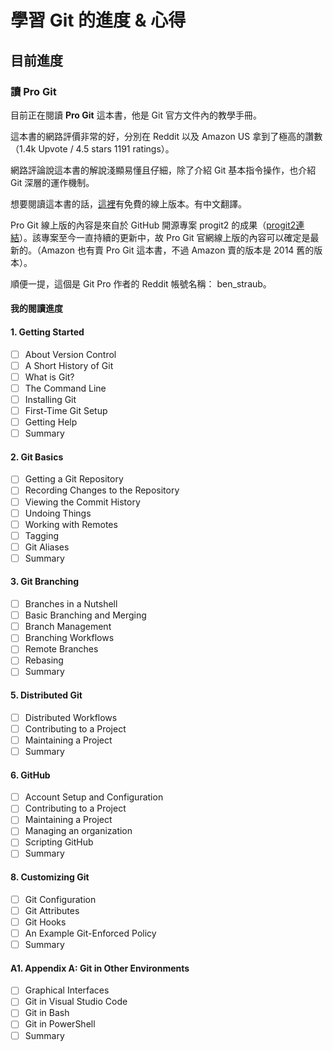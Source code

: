 # 學習 Git 的進度 & 心得

## 目前進度

### 讀 Pro Git

目前正在閱讀 **Pro Git** 這本書，他是 Git 官方文件內的教學手冊。

這本書的網路評價非常的好，分別在 Reddit 以及 Amazon US 拿到了極高的讚數（1.4k Upvote / 4.5 stars 1191 ratings）。

網路評論說這本書的解說淺顯易懂且仔細，除了介紹 Git 基本指令操作，也介紹 Git 深層的運作機制。

想要閱讀這本書的話，[這裡](https://git-scm.com/book/en/v2)有免費的線上版本。有中文翻譯。

Pro Git 線上版的內容是來自於 GitHub 開源專案 progit2 的成果（[progit2連結](https://github.com/progit/progit2
)）。該專案至今一直持續的更新中，故 Pro Git 官網線上版的內容可以確定是最新的。（Amazon 也有賣 Pro Git 這本書，不過 Amazon 賣的版本是 2014 舊的版本）。

順便一提，這個是 Git Pro 作者的 Reddit 帳號名稱： ben_straub。

#### 我的閱讀進度






#### 1. Getting Started
- [ ] About Version Control
- [ ] A Short History of Git
- [ ] What is Git?
- [ ] The Command Line
- [ ] Installing Git
- [ ] First-Time Git Setup
- [ ] Getting Help
- [ ] Summary

#### 2. Git Basics
- [ ] Getting a Git Repository
- [ ] Recording Changes to the Repository
- [ ] Viewing the Commit History
- [ ] Undoing Things
- [ ] Working with Remotes
- [ ] Tagging
- [ ] Git Aliases
- [ ] Summary

#### 3. Git Branching
- [ ] Branches in a Nutshell
- [ ] Basic Branching and Merging
- [ ] Branch Management
- [ ] Branching Workflows
- [ ] Remote Branches
- [ ] Rebasing
- [ ] Summary

#### 5. Distributed Git
- [ ] Distributed Workflows
- [ ] Contributing to a Project
- [ ] Maintaining a Project
- [ ] Summary

#### 6. GitHub
- [ ] Account Setup and Configuration
- [ ] Contributing to a Project
- [ ] Maintaining a Project
- [ ] Managing an organization
- [ ] Scripting GitHub
- [ ] Summary

#### 8. Customizing Git
- [ ] Git Configuration
- [ ] Git Attributes
- [ ] Git Hooks
- [ ] An Example Git-Enforced Policy
- [ ] Summary

#### A1. Appendix A: Git in Other Environments
- [ ] Graphical Interfaces
- [ ] Git in Visual Studio Code
- [ ] Git in Bash
- [ ] Git in PowerShell
- [ ] Summary
